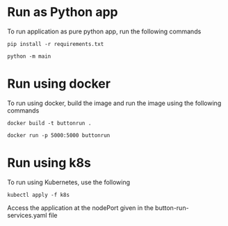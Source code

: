 # Run as Python app 
To run application as pure python app, run the following commands
```
pip install -r requirements.txt
```
```
python -m main
```

# Run using docker
To run using docker, build the image and run the image using the following commands
```
docker build -t buttonrun .
```
```
docker run -p 5000:5000 buttonrun
```

# Run using k8s
To run using Kubernetes, use the following
```
kubectl apply -f k8s
```
Access the application at the nodePort given in the button-run-services.yaml file
